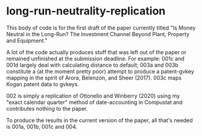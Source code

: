 # long-run-neutrality-replication

This body of code is for the first draft of the paper currently titled "Is Money Neutral in the Long-Run? The Investment Channel Beyond Plant, Property and Equipment."

A lot of the code actually produces stuff that was left out of the paper or remained unfinished at the submission deadline. For example: 001c and 001d largely deal with calculating distance to default; 003a and 003b constitute a (at the moment pretty poor) attempt to produce a patent-gvkey mapping in the spirit of Arora, Belenzon, and Sheer (2017). 003c maps Kogan patent data to gvkeys.

002 is simply a replication of Ottonello and Winberry (2020) using my "exact calendar quarter" method of date-accounting in Compustat and contributes nothing to the paper.

To produce the results in the current version of the paper, all that's needed is 001a, 001b, 001c and 004.
